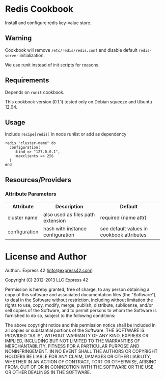 Redis Cookbook
======================

Install and configure redis key-value store.

## Warning

Cookbook will remove ```/etc/redis/redis.conf``` and disable default ```redis-server``` initialization.

We use runit instead of init scripts for reasons.

## Requirements

Depends on ```runit``` cookbook.

This cookbook version (0.1.1) tested only on Debian squeeze and Ubuntu 12.04.

## Usage

Include ```recipe[redis]``` in node runlist or add as dependency

```
redis "cluster-name" do
  configuration(
    :bind => "127.0.0.1",
    :maxclients => 256
  )
end
```

## Resources/Providers

### Attribute Parameters

<table>
  <th>Attribute</th>
  <th>Description</th>
  <th>Default</th>
  <tr>
    <td>cluster name</td>
    <td>also used as files path extension</td>
    <td>required (name attr)</td>
  </tr>
  <tr>
    <td>configuration</td>
    <td>hash with instance configuration</td>
    <td>see default values in cookbook attributes</td>
  </tr>
</table>

License and Author
==================

Author:: Express 42 (<info@express42.com>)

Copyright (C) 2012-2013 LLC Express 42

Permission is hereby granted, free of charge, to any person obtaining a copy of
this software and associated documentation files (the "Software"), to deal in
the Software without restriction, including without limitation the rights to
use, copy, modify, merge, publish, distribute, sublicense, and/or sell copies
of the Software, and to permit persons to whom the Software is furnished to do
so, subject to the following conditions:

The above copyright notice and this permission notice shall be included in all
copies or substantial portions of the Software.
THE SOFTWARE IS PROVIDED "AS IS", WITHOUT WARRANTY OF ANY KIND, EXPRESS OR IMPLIED, INCLUDING BUT NOT LIMITED TO THE WARRANTIES OF MERCHANTABILITY, FITNESS FOR A PARTICULAR PURPOSE AND NONINFRINGEMENT. IN NO EVENT SHALL THE AUTHORS OR COPYRIGHT HOLDERS BE LIABLE FOR ANY CLAIM, DAMAGES OR OTHER LIABILITY, WHETHER IN AN ACTION OF CONTRACT, TORT OR OTHERWISE, ARISING FROM, OUT OF OR IN CONNECTION WITH THE SOFTWARE OR THE USE OR OTHER DEALINGS IN THE SOFTWARE.

